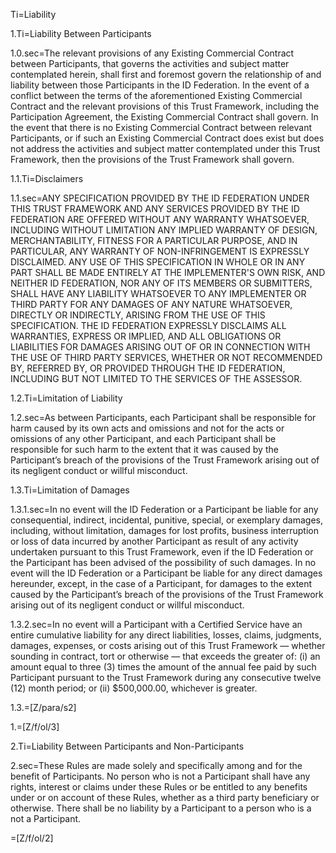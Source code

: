 
Ti=Liability

1.Ti=Liability Between Participants

1.0.sec=The relevant provisions of any Existing Commercial Contract between Participants, that governs the activities and subject matter contemplated herein, shall first and foremost govern the relationship of and liability between those Participants in the ID Federation. In the event of a conflict between the terms of the aforementioned Existing Commercial Contract and the relevant provisions of this Trust Framework, including the Participation Agreement, the Existing Commercial Contract shall govern. In the event that there is no Existing Commercial Contract between relevant Participants, or if such an Existing Commercial Contract does exist but does not address the activities and subject matter contemplated under this Trust Framework, then the provisions of the Trust Framework shall govern.

1.1.Ti=Disclaimers

1.1.sec=ANY SPECIFICATION PROVIDED BY THE ID FEDERATION UNDER THIS TRUST FRAMEWORK AND ANY SERVICES PROVIDED BY THE ID FEDERATION ARE OFFERED WITHOUT ANY WARRANTY WHATSOEVER, INCLUDING WITHOUT LIMITATION ANY IMPLIED WARRANTY OF DESIGN, MERCHANTABILITY, FITNESS FOR A PARTICULAR PURPOSE, AND IN PARTICULAR, ANY WARRANTY OF NON-INFRINGEMENT IS EXPRESSLY DISCLAIMED. ANY USE OF THIS SPECIFICATION IN WHOLE OR IN ANY PART SHALL BE MADE ENTIRELY AT THE IMPLEMENTER'S OWN RISK, AND NEITHER ID FEDERATION, NOR ANY OF ITS MEMBERS OR SUBMITTERS, SHALL HAVE ANY LIABILITY WHATSOEVER TO ANY IMPLEMENTER OR THIRD PARTY FOR ANY DAMAGES OF ANY NATURE WHATSOEVER, DIRECTLY OR INDIRECTLY, ARISING FROM THE USE OF THIS SPECIFICATION. THE ID FEDERATION EXPRESSLY DISCLAIMS ALL WARRANTIES, EXPRESS OR IMPLIED, AND ALL OBLIGATIONS OR LIABILITIES FOR DAMAGES ARISING OUT OF OR IN CONNECTION WITH THE USE OF THIRD PARTY SERVICES, WHETHER OR NOT RECOMMENDED BY, REFERRED BY, OR PROVIDED THROUGH THE ID FEDERATION, INCLUDING BUT NOT LIMITED TO THE SERVICES OF THE ASSESSOR.

1.2.Ti=Limitation of Liability

1.2.sec=As between Participants, each Participant shall be responsible for harm caused by its own acts and omissions and not for the acts or omissions of any other Participant, and each Participant shall be responsible for such harm to the extent that it was caused by the Participant’s breach of the provisions of the Trust Framework arising out of its negligent conduct or willful misconduct.

1.3.Ti=Limitation of Damages

1.3.1.sec=In no event will the ID Federation or a Participant be liable for any consequential, indirect, incidental, punitive, special, or exemplary damages, including, without limitation, damages for lost profits, business interruption or loss of data incurred by another Participant as result of any activity undertaken pursuant to this Trust Framework, even if the ID Federation or the Participant has been advised of the possibility of such damages. In no event will the ID Federation or a Participant be liable for any direct damages hereunder, except, in the case of a Participant, for damages to the extent caused by the Participant’s breach of the provisions of the Trust Framework arising out of its negligent conduct or willful misconduct.

1.3.2.sec=In no event will a Participant with a Certified Service have an entire cumulative liability for any direct liabilities, losses, claims, judgments, damages, expenses, or costs arising out of this Trust Framework — whether sounding in contract, tort or otherwise — that exceeds the greater of: (i) an amount equal to three (3) times the amount of the annual fee paid by such Participant pursuant to the Trust Framework during any consecutive twelve (12) month period; or (ii) $500,000.00, whichever is greater.

1.3.=[Z/para/s2]

1.=[Z/f/ol/3]

2.Ti=Liability Between Participants and Non-Participants

2.sec=These Rules are made solely and specifically among and for the benefit of Participants. No person who is not a Participant shall have any rights, interest or claims under these Rules or be entitled to any benefits under or on account of these Rules, whether as a third party beneficiary or otherwise. There shall be no liability by a Participant to a person who is a not a Participant.

=[Z/f/ol/2]

